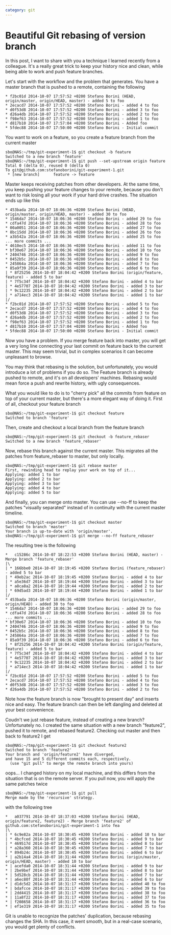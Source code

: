 ```yaml
---
category: git
---
```

Beautiful Git rebasing of version branch
========================================

In this post, I want to share with you a technique I learned recently
from a colleague. It\'s a really great trick to keep your history nice
and clean, while being able to work and push feature branches.

Let\'s start with the workflow and the problem that generates. You have
a master branch that is pushed to a remote, containing the following

``` {.text}
* f2bc01d 2014-10-07 17:57:52 +0200 Stefano Borini (HEAD, origin/master, origin/HEAD, master) - added 5 to foo
* 2ecacd7 2014-10-07 17:57:52 +0200 Stefano Borini - added 4 to foo
* d0f53d8 2014-10-07 17:57:52 +0200 Stefano Borini - added 3 to foo
* d26a4db 2014-10-07 17:57:52 +0200 Stefano Borini - added 2 to foo
* f98ef63 2014-10-07 17:57:52 +0200 Stefano Borini - added 1 to foo
* d817b10 2014-10-07 17:57:04 +0200 Stefano Borini - Added foo
* 5fdec88 2014-10-07 17:50:00 +0200 Stefano Borini - Initial commit
```

You want to work on a feature, so you create a feature branch from the
current master

``` {.console}
sbo@NAS:~/tmp/git-experiment-1$ git checkout -b feature
Switched to a new branch 'feature'
sbo@NAS:~/tmp/git-experiment-1$ git push --set-upstream origin feature
Total 0 (delta 0), reused 0 (delta 0)
To git@github.com:stefanoborini/git-experiment-1.git
 * [new branch]      feature -> feature
```

Master keeps receiving patches from other developers. At the same time,
you keep pushing your feature changes to your remote, because you don\'t
want to risk losing all your work if your hard drive crashes. The
situation ends up like this

``` {.text}
* 453bada 2014-10-07 18:06:36 +0200 Stefano Borini (HEAD, origin/master, origin/HEAD, master) - added 30 to foo
* 1546da7 2014-10-07 18:06:36 +0200 Stefano Borini - added 29 to foo
* cdfa47d 2014-10-07 18:06:36 +0200 Stefano Borini - added 28 to foo
* 00a0051 2014-10-07 18:06:36 +0200 Stefano Borini - added 27 to foo
* 8bc15dd 2014-10-07 18:06:36 +0200 Stefano Borini - added 26 to foo
* a3b542a 2014-10-07 18:06:36 +0200 Stefano Borini - added 25 to foo
... more commits ...
* 4610ec5 2014-10-07 18:06:36 +0200 Stefano Borini - added 11 to foo
* bf30e67 2014-10-07 18:06:36 +0200 Stefano Borini - added 10 to foo
* 2404746 2014-10-07 18:06:36 +0200 Stefano Borini - added 9 to foo
* 0452b5c 2014-10-07 18:06:36 +0200 Stefano Borini - added 8 to foo
* 245864a 2014-10-07 18:06:36 +0200 Stefano Borini - added 7 to foo
* 85a9f39 2014-10-07 18:06:36 +0200 Stefano Borini - added 6 to foo
| * 8f25256 2014-10-07 18:04:42 +0200 Stefano Borini (origin/feature, feature) - added 5 to bar
| * 7f5c34f 2014-10-07 18:04:42 +0200 Stefano Borini - added 4 to bar
| * 4e57707 2014-10-07 18:04:42 +0200 Stefano Borini - added 3 to bar
| * 9c12235 2014-10-07 18:04:42 +0200 Stefano Borini - added 2 to bar
| * a714ec3 2014-10-07 18:04:42 +0200 Stefano Borini - added 1 to bar
|/
* f2bc01d 2014-10-07 17:57:52 +0200 Stefano Borini - added 5 to foo
* 2ecacd7 2014-10-07 17:57:52 +0200 Stefano Borini - added 4 to foo
* d0f53d8 2014-10-07 17:57:52 +0200 Stefano Borini - added 3 to foo
* d26a4db 2014-10-07 17:57:52 +0200 Stefano Borini - added 2 to foo
* f98ef63 2014-10-07 17:57:52 +0200 Stefano Borini - added 1 to foo
* d817b10 2014-10-07 17:57:04 +0200 Stefano Borini - Added foo
* 5fdec88 2014-10-07 17:50:00 +0200 Stefano Borini - Initial commit
```

Now you have a problem. If you merge feature back into master, you will
get a very long line connecting your last commit on feature back to the
current master. This may seem trivial, but in complex scenarios it can
become unpleasant to browse.

You may think that rebasing is the solution, but unfortunately, you
would introduce a lot of problems if you do so. The Feature branch is
already pushed to remote, and it\'s on all developers\' machines.
Rebasing would mean force a push and rewrite history, with ugly
consequences.

What you would like to do is to \"cherry pick\" all the commits from
feature on top of your current master, but there\'s a more elegant way
of doing it. First of all, checkout your feature branch

``` {.console}
sbo@NAS:~/tmp/git-experiment-1$ git checkout feature
Switched to branch 'feature'
```

Then, create and checkout a local branch from the feature branch

``` {.console}
sbo@NAS:~/tmp/git-experiment-1$ git checkout -b feature_rebaser
Switched to a new branch 'feature_rebaser'
```

Now, rebase this branch against the current master. This migrates all
the patches from feature\_rebaser to master, but only locally.

``` {.console}
sbo@NAS:~/tmp/git-experiment-1$ git rebase master
First, rewinding head to replay your work on top of it...
Applying: added 1 to bar
Applying: added 2 to bar
Applying: added 3 to bar
Applying: added 4 to bar
Applying: added 5 to bar
```

And finally, you can merge onto master. You can use \--no-ff to keep the
patches \"visually separated\" instead of in continuity with the current
master timeline.

``` {.console}
sbo@NAS:~/tmp/git-experiment-1$ git checkout master
Switched to branch 'master'
Your branch is up-to-date with 'origin/master'.
sbo@NAS:~/tmp/git-experiment-1$ git merge --no-ff feature_rebaser 
```

The resulting tree is the following

``` {.text}
*   c15286c 2014-10-07 18:22:53 +0200 Stefano Borini (HEAD, master) - Merge branch 'feature_rebaser'
|\  
| * 166bbe0 2014-10-07 18:19:45 +0200 Stefano Borini (feature_rebaser) - added 5 to bar
| * 49eb2ac 2014-10-07 18:19:45 +0200 Stefano Borini - added 4 to bar
| * a5e36d7 2014-10-07 18:19:44 +0200 Stefano Borini - added 3 to bar
| * a8ca8a2 2014-10-07 18:19:44 +0200 Stefano Borini - added 2 to bar
| * 69d5ad3 2014-10-07 18:19:44 +0200 Stefano Borini - added 1 to bar
|/  
* 453bada 2014-10-07 18:06:36 +0200 Stefano Borini (origin/master, origin/HEAD) - added 30 to foo
* 1546da7 2014-10-07 18:06:36 +0200 Stefano Borini - added 29 to foo
* cdfa47d 2014-10-07 18:06:36 +0200 Stefano Borini - added 28 to foo
... more commits ...
* bf30e67 2014-10-07 18:06:36 +0200 Stefano Borini - added 10 to foo
* 2404746 2014-10-07 18:06:36 +0200 Stefano Borini - added 9 to foo
* 0452b5c 2014-10-07 18:06:36 +0200 Stefano Borini - added 8 to foo
* 245864a 2014-10-07 18:06:36 +0200 Stefano Borini - added 7 to foo
* 85a9f39 2014-10-07 18:06:36 +0200 Stefano Borini - added 6 to foo
| * 8f25256 2014-10-07 18:04:42 +0200 Stefano Borini (origin/feature, feature) - added 5 to bar
| * 7f5c34f 2014-10-07 18:04:42 +0200 Stefano Borini - added 4 to bar
| * 4e57707 2014-10-07 18:04:42 +0200 Stefano Borini - added 3 to bar
| * 9c12235 2014-10-07 18:04:42 +0200 Stefano Borini - added 2 to bar
| * a714ec3 2014-10-07 18:04:42 +0200 Stefano Borini - added 1 to bar
|/  
* f2bc01d 2014-10-07 17:57:52 +0200 Stefano Borini - added 5 to foo
* 2ecacd7 2014-10-07 17:57:52 +0200 Stefano Borini - added 4 to foo
* d0f53d8 2014-10-07 17:57:52 +0200 Stefano Borini - added 3 to foo
* d26a4db 2014-10-07 17:57:52 +0200 Stefano Borini - added 2 to foo
```

Note how the feature branch is now \"brought to present day\" and
inserts nice and easy. The feature branch can then be left dangling and
deleted at your best convenience.

Coudn\'t we just rebase feature, instead of creating a new branch?
Unfortunately no. I created the same situation with a new branch
\"feature2\", pushed it to remote, and rebased feature2. Checking out
master and then back to feature2 I get

``` {.console}
sbo@NAS:~/tmp/git-experiment-1$ git checkout feature2
Switched to branch 'feature2'
Your branch and 'origin/feature2' have diverged,
and have 15 and 5 different commits each, respectively.
  (use "git pull" to merge the remote branch into yours)
```

oops\... I changed history on my local machine, and this differs from
the situation that is on the remote server. If you pull now, you will
apply the same patches twice

``` {.console}
sbo@NAS:~/tmp/git-experiment-1$ git pull
Merge made by the 'recursive' strategy.
```

with the following tree

``` {.text}
*   a037791 2014-10-07 18:37:03 +0200 Stefano Borini (HEAD, origin/feature2, feature2) - Merge branch 'feature2' of github.com:stefanoborini/git-experiment-1 into fea
|\  
| * 6c9e82a 2014-10-07 18:30:45 +0200 Stefano Borini - added 10 to bar
| * 4bcfced 2014-10-07 18:30:45 +0200 Stefano Borini - added 9 to bar
| * 469517d 2014-10-07 18:30:45 +0200 Stefano Borini - added 8 to bar
| * a28a360 2014-10-07 18:30:45 +0200 Stefano Borini - added 7 to bar
| * 894b24c 2014-10-07 18:30:45 +0200 Stefano Borini - added 6 to bar
* | a2b14a4 2014-10-07 18:31:44 +0200 Stefano Borini (origin/master, origin/HEAD, master) - added 10 to bar
* | acefda0 2014-10-07 18:31:44 +0200 Stefano Borini - added 9 to bar
* | 2be9bef 2014-10-07 18:31:44 +0200 Stefano Borini - added 8 to bar
* | 5d528cb 2014-10-07 18:31:44 +0200 Stefano Borini - added 7 to bar
* | a6ec80f 2014-10-07 18:31:44 +0200 Stefano Borini - added 6 to bar
* | d1dc5d2 2014-10-07 18:31:17 +0200 Stefano Borini - added 40 to foo
* | bdafcce 2014-10-07 18:31:17 +0200 Stefano Borini - added 39 to foo
* | 2dd4415 2014-10-07 18:31:17 +0200 Stefano Borini - added 38 to foo
* | 11a8f22 2014-10-07 18:31:17 +0200 Stefano Borini - added 37 to foo
* | f208658 2014-10-07 18:31:17 +0200 Stefano Borini - added 36 to foo
* | ef1e319 2014-10-07 18:31:17 +0200 Stefano Borini - added 35 to foo
```

Git is unable to recognize the patches\' duplication, because rebasing
changes the SHA. In this case, it went smooth, but in a real-case
scenario, you would get plenty of conflicts.
